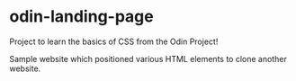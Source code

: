 # odin-landing-page

Project to learn the basics of CSS from the Odin Project!

Sample website which positioned various HTML elements to clone another website.